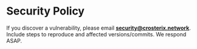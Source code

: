 # Security Policy
If you discover a vulnerability, please email **security@crosterix.network**.
Include steps to reproduce and affected versions/commits. We respond ASAP.
